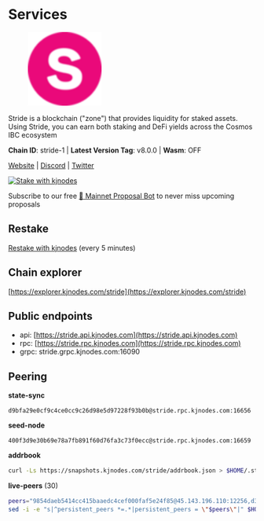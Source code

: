 # Services

<figure><img src="https://raw.githubusercontent.com/kj89/cosmos-images/main/logos/stride.png" width="150" alt=""><figcaption></figcaption></figure>

Stride is a blockchain ("zone") that provides liquidity for staked assets.  Using Stride, you can earn both staking and DeFi yields across the Cosmos IBC ecosystem

**Chain ID**: stride-1 | **Latest Version Tag**: v8.0.0 | **Wasm**: OFF

[Website](https://stride.zone) | [Discord](https://discord.gg/mzQZ8dAE7u) | [Twitter](https://twitter.com/stride_zone)

[![Stake with kjnodes](https://i.ibb.co/cr44Q8j/button-stake-with-kjnodes.png)](https://restake.app/stride/stridevaloper1j8gkhtllnp252l6g6zwzea30e7pvzqttr9768n)

Subscribe to our free [🤖 Mainnet Proposal Bot](https://t.me/kjnodes_proposal_bot) to never miss upcoming proposals

## Restake

[Restake with kjnodes](https://restake.app/stride/stridevaloper1j8gkhtllnp252l6g6zwzea30e7pvzqttr9768n) (every 5 minutes)
## Chain explorer
[https://explorer.kjnodes.com/stride](https://explorer.kjnodes.com/stride)

## Public endpoints

* api: [https://stride.api.kjnodes.com](https://stride.api.kjnodes.com)
* rpc: [https://stride.rpc.kjnodes.com](https://stride.rpc.kjnodes.com)
* grpc: stride.grpc.kjnodes.com:16090

## Peering

**state-sync**

```text
d9bfa29e0cf9c4ce0cc9c26d98e5d97228f93b0b@stride.rpc.kjnodes.com:16656
```

**seed-node**

```text
400f3d9e30b69e78a7fb891f60d76fa3c73f0ecc@stride.rpc.kjnodes.com:16659
```

**addrbook**
```bash
curl -Ls https://snapshots.kjnodes.com/stride/addrbook.json > $HOME/.stride/config/addrbook.json
```

**live-peers** (30)
```bash
peers="9854daeb5414cc415baaedc4cef000faf5e24f85@45.143.196.110:12256,d36ac7580cc8907a00b0add8c3b047caea6df4ed@107.155.67.202:26636,e41dd510feb9e14df82ce0f4eab258fad78645ea@158.247.218.149:10002,022fd83f945fe03f9155fced534c90b5ce8db979@65.109.23.238:36656,44e797771bff124693e63a8ec331d42873cf2ae2@95.217.202.49:35656,df851b1226bd4c35e1dcba58b90e99821dcfb8a7@174.83.6.129:26656,5093547fdf0430143ac66b4ee55d80e6542a6c10@217.174.247.163:26656,ade7d4d0009c7725ee991b8c40a7f646f76bf1e3@149.102.140.108:26656,6e50791af47369e3afd1458fe73c6b6337ba460f@185.215.166.166:26656,befab97d41e02ea4e759eda3de9e30e77b95b55b@35.224.198.112:26656,ea6a7b2f366bc343f0670f1673fd86001dd08eb0@65.108.122.246:26636,2254e6968e5c7ebc98ef5b79b388502fa44e10e1@5.161.134.44:26656,5383a21cf2d5e513aea2c3e430133f31aa2e5d00@138.201.32.103:26656,6856de6f0c70a850db2b58deb43d568fced4a524@165.227.208.6:26656,fb24bc1de8c563e822897fba89bf150c602f3123@198.244.178.213:26656,ed857708c330334e1e62751470d6ecddf0397459@65.109.69.59:12256,e1b058e5cfa2b836ddaa496b10911da62dcf182e@138.201.8.248:26656,cd680cc992983e5c8244b5529034a2e362e7a6d3@93.159.134.157:26656,3023b940ec9a39661c95877cec99e17416dc2a17@51.89.6.150:21656,04b797b5a56fb939a97a3c7d9c3230d09b85e8d7@93.189.30.118:26656,1483ddbd1ba369c01d5496877314ed1b09bd9cc3@65.21.189.221:12256,c124ce0b508e8b9ed1c5b6957f362225659b5343@144.76.177.187:26656,f8e2f80a8c58e6f53cc4940f5f1eac55c9067480@35.213.184.121:26656,20f56a68a04eedc764b7e1b87b7032a50b9d4fe9@51.81.155.97:10456,a7b4cf6f65138ba61518c2c45402da32dc8e28b7@88.99.164.158:21016,d9bfa29e0cf9c4ce0cc9c26d98e5d97228f93b0b@65.109.88.38:16656,d056dcd5ac8dddb23e2962a5ade6ee51f9bfd785@162.19.89.8:10456,87a7a8cc67967d0ede5d68a1477c44a40a8705f7@108.165.178.242:26653,05eec003db41d7ff47a317ef59f83e31bdca23c3@78.107.234.44:26656,8fff37214fb0ef622f1c09dccb22d6321e004c3e@109.123.242.163:50056"
sed -i -e "s|^persistent_peers *=.*|persistent_peers = \"$peers\"|" $HOME/.stride/config/config.toml
```
